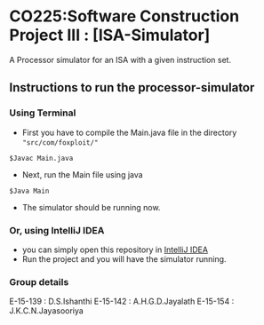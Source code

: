 # CO225:Software Construction Project III : [ISA-Simulator]
A Processor simulator for an ISA with a given instruction set.

## Instructions to run the processor-simulator
### Using Terminal
- First you have to compile the Main.java file in the directory ```"src/com/foxploit/"```
```
$Javac Main.java
```
- Next, run the Main file using java
```
$Java Main
```
- The simulator should be running now.

### Or, using IntelliJ IDEA
- you can simply open this repository in [IntelliJ IDEA](https://www.jetbrains.com/idea/download/#section=windows)
- Run the project and you will have the simulator running.

### Group details
E-15-139 : D.S.Ishanthi 
E-15-142 : A.H.G.D.Jayalath 
E-15-154 : J.K.C.N.Jayasooriya 
